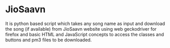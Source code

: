 # JioSaavn
It is python based script which takes any song name as input and download the song (if available) from JioSaavn website using web geckodriver for firefox and basic HTML and JavaScript concepts to access the classes and buttons and pm3 files to be downloaded.

